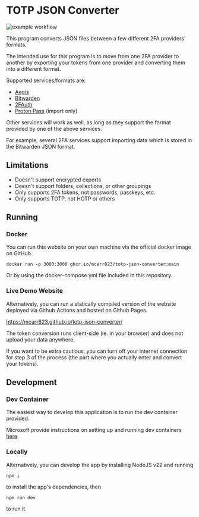 # TOTP JSON Converter

![example workflow](https://github.com/mcarr823/totp-json-converter/actions/workflows/jest.yml/badge.svg)

This program converts JSON files between a few different 2FA providers' formats.

The intended use for this program is to move from one 2FA provider to another by exporting your tokens from one provider and converting them into a different format.

Supported services/formats are:

- [Aegis](https://getaegis.app/)
- [Bitwarden](https://bitwarden.com/)
- [2FAuth](https://docs.2fauth.app/)
- [Proton Pass](https://pass.proton.me/) (import only)

Other services will work as well, as long as they support the format provided by one of the above services.

For example, several 2FA services support importing data which is stored in the Bitwarden JSON format.

## Limitations

- Doesn't support encrypted exports
- Doesn't support folders, collections, or other groupings
- Only supports 2FA tokens, not passwords, passkeys, etc.
- Only supports TOTP, not HOTP or others

## Running

### Docker

You can run this website on your own machine via the official docker image on GitHub.

`docker run -p 3000:3000 ghcr.io/mcarr823/totp-json-converter:main`

Or by using the docker-compose.yml file included in this repository.

### Live Demo Website

Alternatively, you can run a statically compiled version of the website deployed via Github Actions and hosted on Github Pages.

https://mcarr823.github.io/totp-json-converter/

The token conversion runs client-side (ie. in your browser) and does not upload your data anywhere. 

If you want to be extra cautious, you can turn off your internet connection for step 3 of the process (the part where you actually enter and convert your tokens).

## Development

### Dev Container

The easiest way to develop this application is to run the dev container provided.

Microsoft provide instructions on setting up and running dev containers [here](https://code.visualstudio.com/docs/devcontainers/containers).

### Locally

Alternatively, you can develop the app by installing NodeJS v22 and running

`npm i`

to install the app's dependencies, then

`npm run dev`

to run it.
